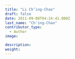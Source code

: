 ```yaml
---
title: "Li Ch’ing-Chao"
draft: false
date: 2011-09-08T04:24:41.000Z
last_name: "Ch'ing-Chao"
contributor_type:
  - Author
image:

description:
weight:
---
```


